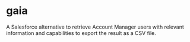 # gaia
A Salesforce alternative to retrieve Account Manager users with relevant information and capabilities to export the result as a CSV file.
